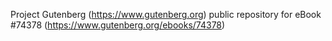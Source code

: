 Project Gutenberg (https://www.gutenberg.org) public repository for eBook #74378 (https://www.gutenberg.org/ebooks/74378)
